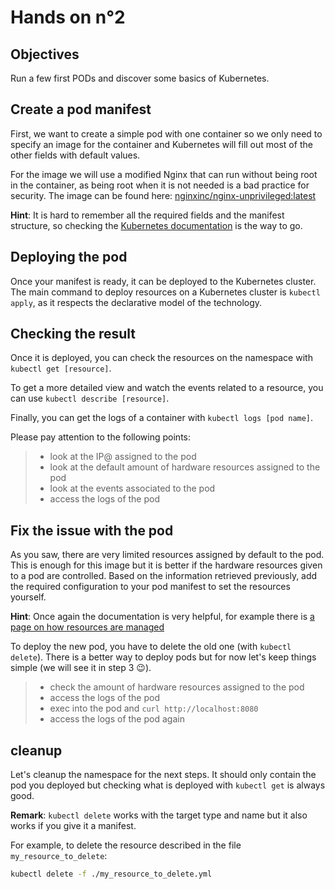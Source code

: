# Hands on n°2

## Objectives

Run a few first PODs and discover some basics of Kubernetes.

## Create a pod manifest

First, we want to create a simple pod with one container so we only need to specify an image for the container and Kubernetes will fill out most of the other fields with default values.

For the image we will use a modified Nginx that can run without being root in the container, as being root when it is not needed is a bad practice for security. The image can be found here: [nginxinc/nginx-unprivileged:latest](hhttps://hub.docker.com/r/nginxinc/nginx-unprivileged)

**Hint**: It is hard to remember all the required fields and the manifest structure, so checking the [Kubernetes documentation](https://kubernetes.io/docs/home/) is the way to go.

## Deploying the pod

Once your manifest is ready, it can be deployed to the Kubernetes cluster. The main command to deploy resources on a Kubernetes cluster is `kubectl apply`, as it respects the declarative model of the technology.

## Checking the result

Once it is deployed, you can check the resources on the namespace with `kubectl get [resource]`.

To get a more detailed view and watch the events related to a resource, you can use `kubectl describe [resource]`.

Finally, you can get the logs of a container with `kubectl logs [pod name]`.

Please pay attention to the following points:

> - look at the IP@ assigned to the pod
> - look at the default amount of hardware resources assigned to the pod
> - look at the events associated to the pod
> - access the logs of the pod

## Fix the issue with the pod

As you saw, there are very limited resources assigned by default to the pod. This is enough for this image but it is better if the hardware resources given to a pod are controlled. Based on the information retrieved previously, add the required configuration to your pod manifest to set the resources yourself.

**Hint**: Once again the documentation is very helpful, for example there is [a page on how resources are managed](https://kubernetes.io/docs/concepts/configuration/manage-resources-containers/)

To deploy the new pod, you have to delete the old one (with `kubectl delete`). There is a better way to deploy pods but for now let's keep things simple (we will see it in step 3 😉).

> - check the amount of hardware resources assigned to the pod
> - access the logs of the pod
> - exec into the pod and `curl http://localhost:8080`
> - access the logs of the pod again

## cleanup

Let's cleanup the namespace for the next steps. It should only contain the pod you deployed but checking what is deployed with `kubectl get` is always good.

**Remark**: `kubectl delete` works with the target type and name but it also works if you give it a manifest.

For example, to delete the resource described in the file `my_resource_to_delete`:

```bash
kubectl delete -f ./my_resource_to_delete.yml
```
